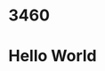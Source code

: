 # 3460
<!DOCTYPE html>
<html lang="en">
<head>
    <meta charset="UTF-8">
    <title>Introduction to Git and Github by DevAhoy</title>
</head>
<body>
    <h1>Hello World</h1>
</body>
</html>
